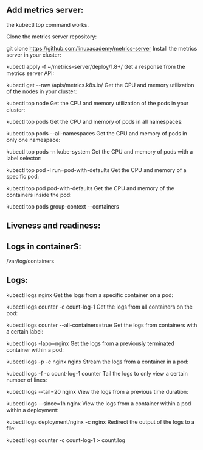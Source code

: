 ## Add metrics server: 

the kubectl top command works.

Clone the metrics server repository:

git clone https://github.com/linuxacademy/metrics-server
Install the metrics server in your cluster:

kubectl apply -f ~/metrics-server/deploy/1.8+/
Get a response from the metrics server API:

kubectl get --raw /apis/metrics.k8s.io/
Get the CPU and memory utilization of the nodes in your cluster:

kubectl top node
Get the CPU and memory utilization of the pods in your cluster:

kubectl top pods
Get the CPU and memory of pods in all namespaces:

kubectl top pods --all-namespaces
Get the CPU and memory of pods in only one namespace:

kubectl top pods -n kube-system
Get the CPU and memory of pods with a label selector:

kubectl top pod -l run=pod-with-defaults
Get the CPU and memory of a specific pod:

kubectl top pod pod-with-defaults
Get the CPU and memory of the containers inside the pod:

kubectl top pods group-context --containers

## Liveness and readiness: 

## Logs in containerS: 
/var/log/containers


## Logs: 
kubectl logs nginx
Get the logs from a specific container on a pod:

kubectl logs counter -c count-log-1
Get the logs from all containers on the pod:

kubectl logs counter --all-containers=true
Get the logs from containers with a certain label:

kubectl logs -lapp=nginx
Get the logs from a previously terminated container within a pod:

kubectl logs -p -c nginx nginx
Stream the logs from a container in a pod:

kubectl logs -f -c count-log-1 counter
Tail the logs to only view a certain number of lines:

kubectl logs --tail=20 nginx
View the logs from a previous time duration:

kubectl logs --since=1h nginx
View the logs from a container within a pod within a deployment:

kubectl logs deployment/nginx -c nginx
Redirect the output of the logs to a file:

kubectl logs counter -c count-log-1 > count.log